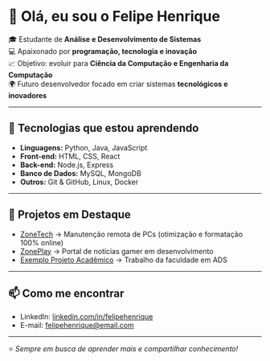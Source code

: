 # 👋 Olá, eu sou o Felipe Henrique  

🎓 Estudante de **Análise e Desenvolvimento de Sistemas**  
💻 Apaixonado por **programação, tecnologia e inovação**  
📈 Objetivo: evoluir para **Ciência da Computação e Engenharia da Computação**  
🌍 Futuro desenvolvedor focado em criar sistemas **tecnológicos e inovadores**  

---

## 🚀 Tecnologias que estou aprendendo
- **Linguagens:** Python, Java, JavaScript  
- **Front-end:** HTML, CSS, React  
- **Back-end:** Node.js, Express  
- **Banco de Dados:** MySQL, MongoDB  
- **Outros:** Git & GitHub, Linux, Docker  

---

## 📌 Projetos em Destaque
- [ZoneTech](#) → Manutenção remota de PCs (otimização e formatação 100% online)  
- [ZonePlay](#) → Portal de notícias gamer em desenvolvimento  
- [Exemplo Projeto Acadêmico](#) → Trabalho da faculdade em ADS  

---

## 📫 Como me encontrar
- LinkedIn: [linkedin.com/in/felipehenrique](#)  
- E-mail: felipehenrique@email.com  

---
⭐ *Sempre em busca de aprender mais e compartilhar conhecimento!*
